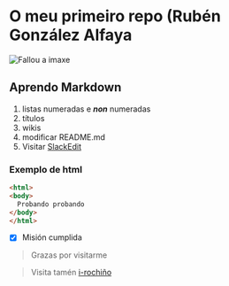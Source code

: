 # O meu primeiro repo (Rubén González Alfaya

![Fallou a imaxe](/logo.png)

## Aprendo Markdown
1. listas numeradas e _**non**_ numeradas
1. títulos
1. wikis
1. modificar README.md
1. Visitar [SlackEdit](https://stackedit.io/)

### Exemplo de html
```html
<html>
<body>
  Probando probando
</body>
</html>
```

- [x] Misión cumplida

> Grazas por visitarme

> Visita tamén [i-rochiño](https://irocho.wordpress.com)

